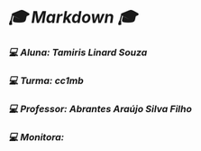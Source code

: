 # <i> :mortar_board: Markdown :mortar_board: </i>
### <i> :computer: Aluna: Tamiris Linard Souza</i>
### <i> :computer: Turma: cc1mb</i>
### <i> :computer: Professor: Abrantes Araújo Silva Filho</i>
### <i> :computer: Monitora: </i>
